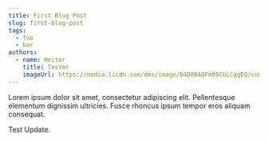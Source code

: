 ```yaml
---
title: First Blog Post
slug: first-blog-post
tags:
  - foo
  - bar
authors:
  - name: Heitor
    title: Tester
    imageUrl: https://media.licdn.com/dms/image/D4D0BAQFm99CGLCggEQ/company-logo_200_200/0/1707828960215/write_choice_technical_writing_services_logo?e=1724889600&v=beta&t=OqELagLHPvrn-HqMxN-pgUYraQLsPuZIJCKx6UULDSg
---
```

Lorem ipsum dolor sit amet, consectetur adipiscing elit. Pellentesque elementum dignissim ultricies. Fusce rhoncus ipsum tempor eros aliquam consequat.



Test Update.
